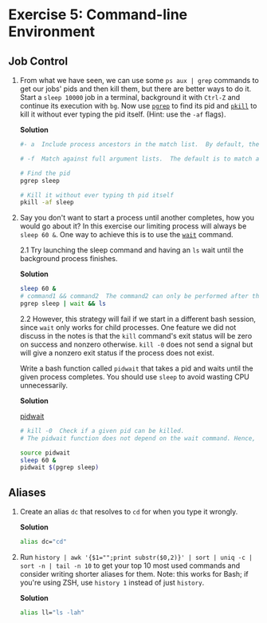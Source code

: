 # Exercise 5: Command-line Environment

## Job Control

1. From what we have seen, we can use some `ps aux | grep` commands to get our jobs' pids and then kill them, but there are better ways to do it. Start a `sleep 10000` job in a terminal, background it with `Ctrl-Z` and continue its execution with `bg`. Now use [`pgrep`](https://www.man7.org/linux/man-pages/man1/pgrep.1.html) to find its pid and [`pkill`](http://man7.org/linux/man-pages/man1/pgrep.1.html) to kill it without ever typing the pid itself. (Hint: use the `-af` flags).

    **Solution**
    ```bash
    #- a  Include process ancestors in the match list.  By default, the current pgrep or pkill process and all of its ancestors are excluded (unless -v is used).

    # -f  Match against full argument lists.  The default is to match against process names.
    ```
    ```bash
    # Find the pid
    pgrep sleep

    # Kill it without ever typing th pid itself
    pkill -af sleep
    ```

2. Say you don't want to start a process until another completes, how you would go about it? In this exercise our limiting process will always be `sleep 60 &`. One way to achieve this is to use the [`wait`](http://man7.org/linux/man-pages/man1/wait.1p.html) command. 

    2.1 Try launching the sleep command and having an `ls` wait until the background process finishes.

    **Solution**
    ```bash
    sleep 60 &
    # command1 && command2  The command2 can only be performed after the command1 returns a true(0) value.
    pgrep sleep | wait && ls
    ```

    2.2 However, this strategy will fail if we start in a different bash session, since `wait` only works for child processes. One feature we did not discuss in the notes is that the `kill` command's exit status will be zero on success and nonzero otherwise. `kill -0` does not send a signal but will give a nonzero exit status if the process does not exist.

    Write a bash function called `pidwait` that takes a pid and waits until the given process completes. You should use `sleep` to avoid wasting CPU unnecessarily.

    **Solution**

    [pidwait](pidwait)

    ```bash
    # kill -0  Check if a given pid can be killed.
    # The pidwait function does not depend on the wait command. Hence, it is irrelevant to the session and child processes.
    ```
    ```bash
    source pidwait
    sleep 60 &
    pidwait $(pgrep sleep)
    ```

## Aliases

1. Create an alias `dc` that resolves to `cd` for when you type it wrongly.

    **Solution**
    ```bash
    alias dc="cd"
    ```

2. Run `history | awk '{$1="";print substr($0,2)}' | sort | uniq -c | sort -n | tail -n 10` to get your top 10 most used commands and consider writing shorter aliases for them. Note: this works for Bash; if you're using ZSH, use `history 1` instead of just `history`.

    **Solution**
    ```bash
    alias ll="ls -lah"
    ```
